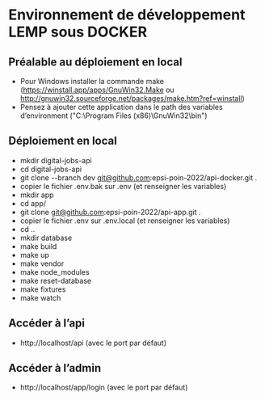 # Environnement de développement LEMP sous DOCKER

## Préalable au déploiement en local
- Pour Windows installer la commande make (https://winstall.app/apps/GnuWin32.Make ou http://gnuwin32.sourceforge.net/packages/make.htm?ref=winstall)
- Pensez à ajouter cette application dans le path des variables d’environment ("C:\Program Files (x86)\GnuWin32\bin")

## Déploiement en local
- mkdir digital-jobs-api
- cd digital-jobs-api
- git clone --branch dev git@github.com:epsi-poin-2022/api-docker.git .
- copier le fichier .env.bak sur .env (et renseigner les variables)
- mkdir app
- cd app/
- git clone git@github.com:epsi-poin-2022/api-app.git .
- copier le fichier .env sur .env.local (et renseigner les variables)
- cd ..
- mkdir database
- make build
- make up
- make vendor
- make node_modules
- make reset-database
- make fixtures
- make watch

## Accéder à l’api
- http://localhost/api (avec le port par défaut)

## Accéder à l’admin
- http://localhost/app/login (avec le port par défaut)
